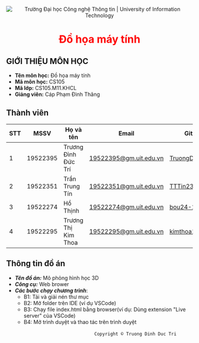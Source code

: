 <p align ='center'>
<img src="https://i.imgur.com/WmMnSRt.png" alt="Trường Đại học Công nghệ Thông tin | University of Information Technology">
</p>

<h1 align ='center' style = 'color:red;'> <b> Đồ họa máy tính </b></h1>

## GIỚI THIỆU MÔN HỌC

* **Tên môn học:** Đồ họa máy tính
* **Mã môn học:** CS105
* **Mã lớp:** CS105.M11.KHCL
* **Giảng viên:** Cáp Phạm Đình Thăng

## Thành viên

| STT | MSSV     | Họ và tên           | Email                  | Github                                              |
|-----|----------|---------------------|------------------------|-----------------------------------------------------|
| 1   | 19522395 | Trương Đình Đức Trí | 19522395@gm.uit.edu.vn | [TruongDinhDTri](https://github.com/TruongDinhDTri) |
| 2   | 19522351 | Trần Trung Tín      | 19522351@gm.uit.edu.vn  | [TTTin239](https://github.com/TTTin239)             |
| 3   | 19522274 | Hồ Thịnh            | 19522274@gm.uit.edu.vn | [bou24-1](https://github.com/bou24-1)               |
| 4   | 19522295 | Trương Thị Kim Thoa | 19522295@gm.uit.edu.vn | [kimthoa1652001](https://github.com/kimthoa1652001) |

## Thông tin đồ án

* ***Tên đồ án:*** Mô phỏng hình học 3D
* ***Công cụ:*** Web brower
* ***Các bước chạy chương trình***:
    - B1: Tải và giải nén thư mục
    - B2: Mở folder trên IDE (ví dụ VSCode)
    - B3: Chạy file index.html bằng browser(ví dụ: Dùng extension "Live server" của VSCode)
    - B4: Mở trình duyệt và thao tác trên trình duyệt


&emsp;&emsp;&emsp;&emsp;&emsp;&emsp;&emsp;&emsp;&emsp;&emsp;&emsp;&emsp;&emsp;&emsp;&emsp;&emsp;&emsp;`Copyright © Truong Dinh Duc Tri`

